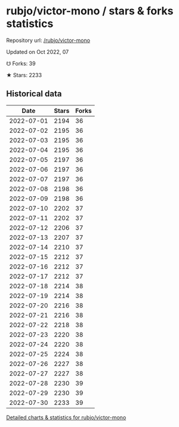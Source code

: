 # rubjo/victor-mono / stars & forks statistics

Repository url: [/rubjo/victor-mono](https://github.com/rubjo/victor-mono)

Updated on Oct 2022, 07

☋ Forks: 39

★ Stars: 2233

## Historical data
| Date | Stars | Forks |
|------|-------|-------|
| 2022-07-01 | 2194 | 36 | 
| 2022-07-02 | 2195 | 36 | 
| 2022-07-03 | 2195 | 36 | 
| 2022-07-04 | 2195 | 36 | 
| 2022-07-05 | 2197 | 36 | 
| 2022-07-06 | 2197 | 36 | 
| 2022-07-07 | 2197 | 36 | 
| 2022-07-08 | 2198 | 36 | 
| 2022-07-09 | 2198 | 36 | 
| 2022-07-10 | 2202 | 37 | 
| 2022-07-11 | 2202 | 37 | 
| 2022-07-12 | 2206 | 37 | 
| 2022-07-13 | 2207 | 37 | 
| 2022-07-14 | 2210 | 37 | 
| 2022-07-15 | 2212 | 37 | 
| 2022-07-16 | 2212 | 37 | 
| 2022-07-17 | 2212 | 37 | 
| 2022-07-18 | 2214 | 38 | 
| 2022-07-19 | 2214 | 38 | 
| 2022-07-20 | 2216 | 38 | 
| 2022-07-21 | 2216 | 38 | 
| 2022-07-22 | 2218 | 38 | 
| 2022-07-23 | 2220 | 38 | 
| 2022-07-24 | 2220 | 38 | 
| 2022-07-25 | 2224 | 38 | 
| 2022-07-26 | 2227 | 38 | 
| 2022-07-27 | 2227 | 38 | 
| 2022-07-28 | 2230 | 39 | 
| 2022-07-29 | 2230 | 39 | 
| 2022-07-30 | 2233 | 39 | 


[Detailed charts & statistics for rubjo/victor-mono](https://reviewgithub.com/rep/rubjo/victor-mono)
